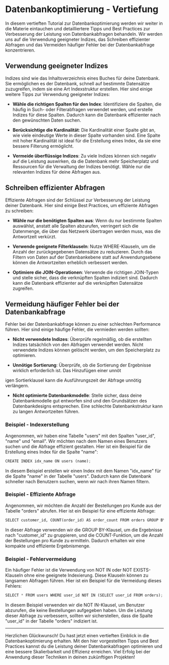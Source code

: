 # Datenbankoptimierung - Vertiefung

In diesem vertieften Tutorial zur Datenbankoptimierung werden wir weiter in die Materie eintauchen und detailliertere Tipps und Best Practices zur Verbesserung der Leistung von Datenbankabfragen behandeln. Wir werden uns auf die Verwendung geeigneter Indizes, das Schreiben effizienter Abfragen und das Vermeiden häufiger Fehler bei der Datenbankabfrage konzentrieren. 

## Verwendung geeigneter Indizes

Indizes sind wie das Inhaltsverzeichnis eines Buches für deine Datenbank. Sie ermöglichen es der Datenbank, schnell auf bestimmte Datensätze zuzugreifen, indem sie eine Art Indexstruktur erstellen. Hier sind einige weitere Tipps zur Verwendung geeigneter Indizes:

- **Wähle die richtigen Spalten für den Index**: Identifiziere die Spalten, die häufig in Such- oder Filterabfragen verwendet werden, und erstelle Indizes für diese Spalten. Dadurch kann die Datenbank effizienter nach den gewünschten Daten suchen.

- **Berücksichtige die Kardinalität**: Die Kardinalität einer Spalte gibt an, wie viele eindeutige Werte in dieser Spalte vorhanden sind. Eine Spalte mit hoher Kardinalität ist ideal für die Erstellung eines Index, da sie eine bessere Filterung ermöglicht.

- **Vermeide überflüssige Indizes**: Zu viele Indizes können sich negativ auf die Leistung auswirken, da die Datenbank mehr Speicherplatz und Ressourcen für die Verwaltung der Indizes benötigt. Wähle nur die relevanten Indizes für deine Abfragen aus.

## Schreiben effizienter Abfragen

Effiziente Abfragen sind der Schlüssel zur Verbesserung der Leistung deiner Datenbank. Hier sind einige Best Practices, um effiziente Abfragen zu schreiben:

- **Wähle nur die benötigten Spalten aus**: Wenn du nur bestimmte Spalten auswählst, anstatt alle Spalten abzurufen, verringert sich die Datenmenge, die über das Netzwerk übertragen werden muss, was die Antwortzeit verkürzt.

- **Verwende geeignete Filterklauseln**: Nutze WHERE-Klauseln, um die Anzahl der zurückgegebenen Datensätze zu reduzieren. Durch das Filtern von Daten auf der Datenbankebene statt auf Anwendungsebene können die Antwortzeiten erheblich verbessert werden.

- **Optimiere die JOIN-Operationen**: Verwende die richtigen JOIN-Typen und stelle sicher, dass die verknüpften Spalten indiziert sind. Dadurch kann die Datenbank effizienter auf die verknüpften Datensätze zugreifen.

## Vermeidung häufiger Fehler bei der Datenbankabfrage

Fehler bei der Datenbankabfrage können zu einer schlechten Performance führen. Hier sind einige häufige Fehler, die vermieden werden sollten:

- **Nicht verwendete Indizes**: Überprüfe regelmäßig, ob die erstellten Indizes tatsächlich von den Abfragen verwendet werden. Nicht verwendete Indizes können gelöscht werden, um den Speicherplatz zu optimieren.

- **Unnötige Sortierung**: Überprüfe, ob die Sortierung der Ergebnisse wirklich erforderlich ist. Das Hinzufügen einer unnöt

igen Sortierklausel kann die Ausführungszeit der Abfrage unnötig verlängern.

- **Nicht optimierte Datenbankmodelle**: Stelle sicher, dass deine Datenbankmodelle gut entworfen sind und den Grundsätzen des Datenbankdesigns entsprechen. Eine schlechte Datenbankstruktur kann zu langen Antwortzeiten führen.

### Beispiel - Indexerstellung

Angenommen, wir haben eine Tabelle "users" mit den Spalten "user_id", "name" und "email". Wir möchten nach dem Namen eines Benutzers suchen und die Abfrage effizient gestalten. Hier ist ein Beispiel für die Erstellung eines Index für die Spalte "name":

```python
CREATE INDEX idx_name ON users (name);
```

In diesem Beispiel erstellen wir einen Index mit dem Namen "idx_name" für die Spalte "name" in der Tabelle "users". Dadurch kann die Datenbank schneller nach Benutzern suchen, wenn wir nach ihren Namen filtern.

### Beispiel - Effiziente Abfrage

Angenommen, wir möchten die Anzahl der Bestellungen pro Kunde aus der Tabelle "orders" abrufen. Hier ist ein Beispiel für eine effiziente Abfrage:

```python
SELECT customer_id, COUNT(order_id) AS order_count FROM orders GROUP BY customer_id;
```

In dieser Abfrage verwenden wir die GROUP BY-Klausel, um die Ergebnisse nach "customer_id" zu gruppieren, und die COUNT-Funktion, um die Anzahl der Bestellungen pro Kunde zu ermitteln. Dadurch erhalten wir eine kompakte und effiziente Ergebnismenge.

### Beispiel - Fehlervermeidung

Ein häufiger Fehler ist die Verwendung von NOT IN oder NOT EXISTS-Klauseln ohne eine geeignete Indexierung. Diese Klauseln können zu langsamen Abfragen führen. Hier ist ein Beispiel für die Vermeidung dieses Fehlers:

```python
SELECT * FROM users WHERE user_id NOT IN (SELECT user_id FROM orders);
```

In diesem Beispiel verwenden wir die NOT IN-Klausel, um Benutzer abzurufen, die keine Bestellungen aufgegeben haben. Um die Leistung dieser Abfrage zu verbessern, sollten wir sicherstellen, dass die Spalte "user_id" in der Tabelle "orders" indiziert ist.

---

Herzlichen Glückwunsch! Du hast jetzt einen vertieften Einblick in die Datenbankoptimierung erhalten. Mit den hier vorgestellten Tipps und Best Practices kannst du die Leistung deiner Datenbankabfragen optimieren und eine bessere Skalierbarkeit und Effizienz erreichen. Viel Erfolg bei der Anwendung dieser Techniken in deinen zukünftigen Projekten!
```